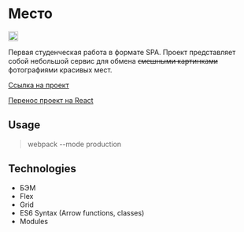 # Место
<img src="https://i.imgur.com/I6dO1UX.png" height=20>

Первая студенческая работа в формате SPA. Проект представляет собой небольшой сервис для обмена ~~с̶м̶е̶ш̶н̶ы̶м̶и̶ ̶к̶а̶р̶т̶и̶н̶к̶а̶м̶и~~ фотографиями красивых мест.

[Ссылка на проект](https://posmotrina.site/mesto/)

[Перенос проект на React](https://github.com/fl0ppat/mesto-react)

## Usage

> webpack --mode production

## Technologies

- БЭМ
- Flex
- Grid
- ES6 Syntax (Arrow functions, classes)
- Modules
